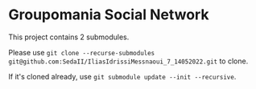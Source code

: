 # Groupomania Social Network

This project contains 2 submodules.

Please use
`git clone --recurse-submodules git@github.com:SedaII/IliasIdrissiMessnaoui_7_14052022.git` to clone.

If it's cloned already, use `git submodule update --init --recursive`.